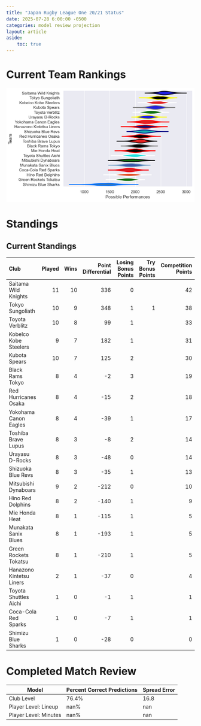```yaml
---  
title: "Japan Rugby League One 20/21 Status"  
date: 2025-07-28 6:00:00 -0500  
categories: model review projection  
layout: article  
aside:  
    toc: true  
---
```

# Current Team Rankings


![Club Rankings](plots/rankings_Japan_Rugby_League_One_2021.png)
# Standings

## Current Standings


| Club                     |   Played |   Wins |   Point Differential |   Losing Bonus Points |   Try Bonus Points |   Competition Points |
|:-------------------------|---------:|-------:|---------------------:|----------------------:|-------------------:|---------------------:|
| Saitama Wild Knights     |       11 |     10 |                  336 |                     0 |                    |                   42 |
| Tokyo Sungoliath         |       10 |      9 |                  348 |                     1 |                  1 |                   38 |
| Toyota Verblitz          |       10 |      8 |                   99 |                     1 |                    |                   33 |
| Kobelco Kobe Steelers    |        9 |      7 |                  182 |                     1 |                    |                   31 |
| Kubota Spears            |       10 |      7 |                  125 |                     2 |                    |                   30 |
| Black Rams Tokyo         |        8 |      4 |                   -2 |                     3 |                    |                   19 |
| Red Hurricanes Osaka     |        8 |      4 |                  -15 |                     2 |                    |                   18 |
| Yokohama Canon Eagles    |        8 |      4 |                  -39 |                     1 |                    |                   17 |
| Toshiba Brave Lupus      |        8 |      3 |                   -8 |                     2 |                    |                   14 |
| Urayasu D-Rocks          |        8 |      3 |                  -48 |                     0 |                    |                   14 |
| Shizuoka Blue Revs       |        8 |      3 |                  -35 |                     1 |                    |                   13 |
| Mitsubishi Dynaboars     |        9 |      2 |                 -212 |                     0 |                    |                   10 |
| Hino Red Dolphins        |        8 |      2 |                 -140 |                     1 |                    |                    9 |
| Mie Honda Heat           |        8 |      1 |                 -115 |                     1 |                    |                    5 |
| Munakata Sanix Blues     |        8 |      1 |                 -193 |                     1 |                    |                    5 |
| Green Rockets Tokatsu    |        8 |      1 |                 -210 |                     1 |                    |                    5 |
| Hanazono Kintetsu Liners |        2 |      1 |                  -37 |                     0 |                    |                    4 |
| Toyota Shuttles Aichi    |        1 |      0 |                   -1 |                     1 |                    |                    1 |
| Coca-Cola Red Sparks     |        1 |      0 |                   -7 |                     1 |                    |                    1 |
| Shimizu Blue Sharks      |        1 |      0 |                  -28 |                     0 |                    |                    0 |



# Completed Match Review


| Model | Percent Correct Predictions | Spread Error |
| ------ | ------ | ------ |
| Club Level | 76.4% | 16.8 |
| Player Level: Lineup | nan% | nan |
| Player Level: Minutes | nan% | nan |

